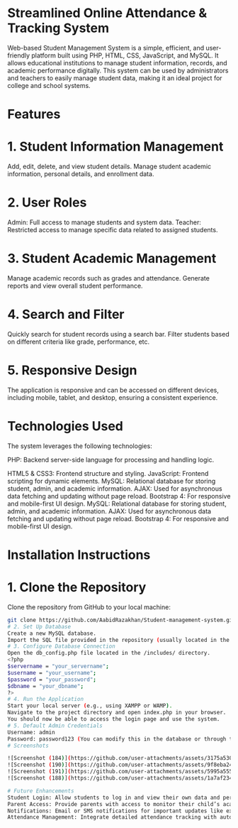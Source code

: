 # Streamlined Online Attendance & Tracking System
Web-based Student Management System is a simple, efficient, and user-friendly platform built using PHP, HTML, CSS, JavaScript, and MySQL. It allows educational institutions to manage student information, records, and academic performance digitally. This system can be used by administrators and teachers to easily manage student data, making it an ideal project for college and school systems.

# Features
# 1. Student Information Management
Add, edit, delete, and view student details.
Manage student academic information, personal details, and enrollment data.
# 2. User Roles
Admin: Full access to manage students and system data.
Teacher: Restricted access to manage specific data related to assigned students.
# 3. Student Academic Management
Manage academic records such as grades and attendance.
Generate reports and view overall student performance.
# 4. Search and Filter
Quickly search for student records using a search bar.
Filter students based on different criteria like grade, performance, etc.
# 5. Responsive Design
The application is responsive and can be accessed on different devices, including mobile, tablet, and desktop, ensuring a consistent experience.

# Technologies Used
The system leverages the following technologies:

PHP: Backend server-side language for processing and handling logic.

HTML5 & CSS3: Frontend structure and styling.
JavaScript: Frontend scripting for dynamic elements.
MySQL: Relational database for storing student, admin, and academic information.
AJAX: Used for asynchronous data fetching and updating without page reload.
Bootstrap 4: For responsive and mobile-first UI design.
MySQL: Relational database for storing student, admin, and academic information.
AJAX: Used for asynchronous data fetching and updating without page reload.
Bootstrap 4: For responsive and mobile-first UI design.

# Installation Instructions
# 1. Clone the Repository
Clone the repository from GitHub to your local machine:
```bash
git clone https://github.com/AabidRazakhan/Student-management-system.git
# 2. Set Up Database
Create a new MySQL database.
Import the SQL file provided in the repository (usually located in the /database/ directory) into your MySQL database to create the necessary tables.
# 3. Configure Database Connection
Open the db_config.php file located in the /includes/ directory.
<?php
$servername = "your_servername";
$username = "your_username";
$password = "your_password";
$dbname = "your_dbname";
?>
# 4. Run the Application
Start your local server (e.g., using XAMPP or WAMP).
Navigate to the project directory and open index.php in your browser.
You should now be able to access the login page and use the system.
# 5. Default Admin Credentials
Username: admin
Password: password123 (You can modify this in the database or through the admin panel.)
# Screenshots

![Screenshot (184)](https://github.com/user-attachments/assets/3175a530-e727-4d59-b6cf-42e4127db0c0)
![Screenshot (190)](https://github.com/user-attachments/assets/9f8eba24-636c-43cb-b01b-9714b5ef91b1)
![Screenshot (191)](https://github.com/user-attachments/assets/5995a555-54d6-4d73-a023-14da97c9af00)
![Screenshot (188)](https://github.com/user-attachments/assets/1a7af234-3638-4672-87b5-51f12c48f26d)

# Future Enhancements
Student Login: Allow students to log in and view their own data and performance.
Parent Access: Provide parents with access to monitor their child’s academic performance.
Notifications: Email or SMS notifications for important updates like exam schedules, attendance issues, etc.
Attendance Management: Integrate detailed attendance tracking with automated reports.
